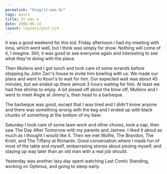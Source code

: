 ```yaml
---
permalink: "blog/it-was-6/"
tags: posts
title: It was a
date: 2004-06-14
layout: layouts/post.njk
---
```


It was a good weekend for this kid. Friday afternoon I had my meeting with Iona, which went well, but I think was simply for show. Nothing will come of it, I imagine. Still, it was good to see everyone again and interesting to see what they're doing with the place.

Then Mullens and I got lunch and took care of some errands before stopping by John Zarr's house to invite him bowling with us. We made our plans and went to Kouri's to wait for him. Our expected wait was about 45 minutes, but we ended up there almost 3 hours waiting for him. At least we had free shrimp to enjoy. A bit pissed off about the blow off, Mullens and I went to meet Angie at Jimmy's, then head to a barbeque. 

The barbeque was good, except that I was tired and I didn't know anyone and there was something wrong with the keg and I ended up with black chunks of something at the bottom of my beer. 

Saturday I took care of some lawn work and other chores, took a nap, then saw The Day After Tomorrow with my parents and Jaimee. I liked it about as much as I thought I would like it. Then we met Wolfie, The Brandon, The Kristi, and The Tiffany at Richards. Good conversation where I made fun of most of the table and myself, embarrasing stories about pissing myself, and staying up way later than an old man with a real job should.

Yesterday was another lazy day spent watching Last Comic Standing, working on Optimus, and going to sleep early.